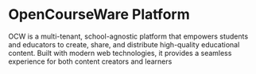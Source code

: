 # OpenCourseWare Platform
OCW is a multi-tenant, school-agnostic platform that empowers students and educators to create, share, and distribute high-quality educational content. Built with modern web technologies, it provides a seamless experience for both content creators and learners

